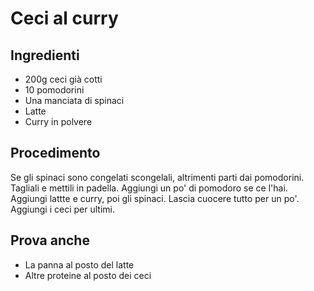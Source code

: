 # Ceci al curry

## Ingredienti
- 200g ceci già cotti
- 10 pomodorini
- Una manciata di spinaci
- Latte
- Curry in polvere

## Procedimento
Se gli spinaci sono congelati scongelali, altrimenti parti dai pomodorini.
Tagliali e mettili in padella.
Aggiungi un po' di pomodoro se ce l'hai.
Aggiungi lattte e curry, poi gli spinaci.
Lascia cuocere tutto per un po'.
Aggiungi i ceci per ultimi.

## Prova anche
- La panna al posto del latte
- Altre proteine al posto dei ceci

